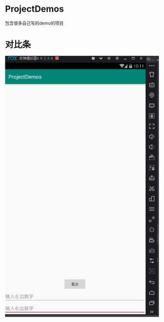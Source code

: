 # ProjectDemos
包含很多自己写的demo的项目
#  对比条
![对比条图片](https://github.com/panpan058/ProjectDemos/raw/master/app/src/main/assets/comparedView.gif)
